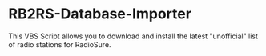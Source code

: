 # RB2RS-Database-Importer
This VBS Script allows you to download and install the latest "unofficial" list of radio stations for RadioSure.
